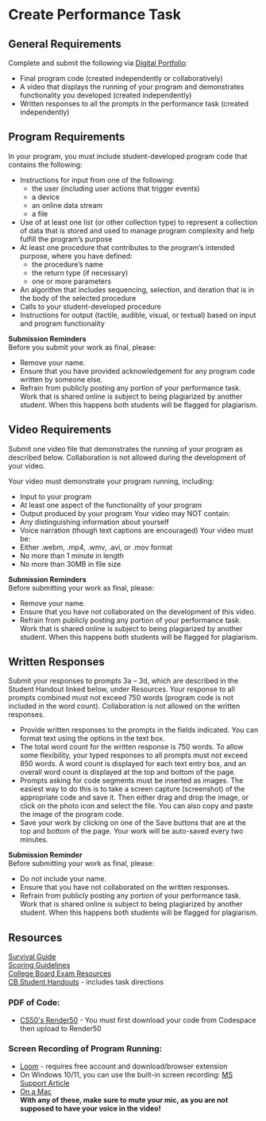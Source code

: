 # Create Performance Task

## General Requirements

Complete and submit the following via [Digital Portfolio](https://digitalportfolio.collegeboard.org/):
- Final program code (created independently or collaboratively)
- A video that displays the running of your program and demonstrates functionality you developed (created independently)
- Written responses to all the prompts in the performance task (created independently)

## Program Requirements

In your program, you must include student-developed program code that contains the following:
- Instructions for input from one of the following:
  - the user (including user actions that trigger events)
  - a device
  - an online data stream
  - a file
- Use of at least one list (or other collection type) to represent a collection of data that is stored and used to manage program complexity and help fulfill the program’s purpose
- At least one procedure that contributes to the program’s intended purpose, where you have defined:
  - the procedure’s name
  - the return type (if necessary)
  - one or more parameters
- An algorithm that includes sequencing, selection, and iteration that is in the body of the selected procedure
- Calls to your student-developed procedure 
- Instructions for output (tactile, audible, visual, or textual) based on input and program functionality

**Submission Reminders**  
Before you submit your work as final, please:
- Remove your name.
- Ensure that you have provided acknowledgement for any program code written by someone else.
- Refrain from publicly posting any portion of your performance task. Work that is shared online is subject to being plagiarized by another student. When this happens both students will be flagged for plagiarism.

## Video Requirements

Submit one video file that demonstrates the running of your program as described below. Collaboration is not allowed during the development of your video.

Your video must demonstrate your program running, including:<br>
  - Input to your program
  - At least one aspect of the functionality of your program
  - Output produced by your program
Your video may NOT contain:<br>
  - Any distinguishing information about yourself
  - Voice narration (though text captions are encouraged)
Your video must be:<br>
  - Either .webm, .mp4, .wmv, .avi, or .mov format
  - No more than 1 minute in length
  - No more than 30MB in file size

**Submission Reminders**  
Before submitting your work as final, please:
- Remove your name.
- Ensure that you have not collaborated on the development of this video.
- Refrain from publicly posting any portion of your performance task. Work that is shared online is subject to being plagiarized by another student. When this happens both students will be flagged for plagiarism.

## Written Responses

Submit your responses to prompts 3a – 3d, which are described in the Student Handout linked below, under Resources. Your response to all prompts combined must not exceed 750 words (program code is not included in the word count). Collaboration is not allowed on the written responses.
- Provide written responses to the prompts in the fields indicated.  You can format text using the options in the text box. 
- The total word count for the written response is 750 words. To allow some flexibility, your typed responses to all prompts must not exceed 850 words. A word count is displayed for each text entry box, and an overall word count is displayed at the top and bottom of the page.
- Prompts asking for code segments must be inserted as images. The easiest way to do this is to take a screen capture (screenshot) of the appropriate code and save it. Then either drag and drop the image, or click on the photo icon and select the file. You can also copy and paste the image of the program code.
- Save your work by clicking on one of the Save buttons that are at the top and bottom of the page. Your work will be auto-saved every two minutes.

**Submission Reminder**  
Before submitting your work as final, please:
- Do not include your name.
- Ensure that you have not collaborated on the written responses.
- Refrain from publicly posting any portion of your performance task. Work that is shared online is subject to being plagiarized by another student. When this happens both students will be flagged for plagiarism.

## Resources  

[Survival Guide](https://candib80.github.io/apcsp/assets/pdfs/digital_portfolio/create-survival-2021.pdf)<br>
[Scoring Guidelines](https://apcentral.collegeboard.org/media/pdf/ap22-sg-computer-science-principles.pdf)<br>
[College Board Exam Resources](https://apcentral.collegeboard.org/courses/ap-computer-science-principles/exam)<br>
[CB Student Handouts](https://apcentral.collegeboard.org/media/pdf/ap-csp-student-task-directions.pdf) - includes task directions


### PDF of Code:
  - [CS50's Render50](https://render.cs50.io/) - You must first download your code from Codespace then upload to Render50

### Screen Recording of Program Running:
  - [Loom](https://www.loom.com/signup) - requires free account and download/browser extension
  - On Windows 10/11, you can use the built-in screen recording: [MS Support Article](https://support.microsoft.com/en-us/windows/use-a-screen-reader-to-record-your-screen-with-xbox-game-bar-5328cd25-9046-4472-8a14-c485f138802c)
  - [On a Mac](https://support.apple.com/en-us/HT208721)  
**With any of these, make sure to mute your mic, as you are not supposed to have your voice in the video!**
